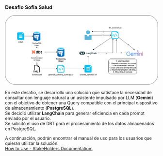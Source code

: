 ### Desafio Sofia Salud
![](DesafioSofia.drawio.png)

En este desafío, se desarrollo una solución que satisface la necesidad de consultar con lenguaje natural a un asistente impulsado por LLM (**Gemini**) con el objetivo de obtener una Query compatible con el principal dispositivo de almacenamiento (**PostgreSQL**).  
Se decidió utilizar **LangChain** para generar eficiencia en cada prompt enviado por el usuario.  
Se solicitó el uso de DBT para el procesamiento de los datos almacenados en PostgreSQL.  
  
A continuación, podrán encontrar el manual de uso para los usuarios que quieran utilizar la solución.  
[How to Use - StakeHolders Documentatiom](HowToUse.md)
